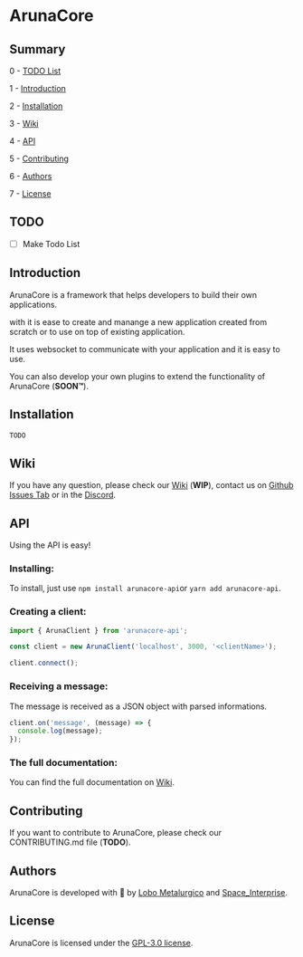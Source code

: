 # ArunaCore

## Summary

0 - <a href="#TODO">TODO List</a>

1 - <a href="#Introduction">Introduction</a>

2 - <a href="#Installation">Installation</a>

3 - <a href="#Wiki">Wiki</a>

4 - <a href="#API">API</a>

5 - <a href="#Contributing">Contributing</a>

6 - <a href="#Authors">Authors</a>

7 - <a href="#License">License</a>

## TODO

- [ ] Make Todo List

## Introduction

ArunaCore is a framework that helps developers to build their own applications.

with it is ease to create and manange a new application created from scratch or to use on top of existing application.

It uses websocket to communicate with your application and it is easy to use.

You can also develop your own plugins to extend the functionality of ArunaCore (**SOON:tm:**).

## Installation

```bash
TODO
```

## Wiki

If you have any question, please check our <a href="https://github.com/ArunaBot/ArunaCore/wiki">Wiki</a> (**WIP**), contact us on <a href="https://github.com/ArunaBot/ArunaCore/issues">Github Issues Tab</a> or in the <a href="https://discord.gg/NqbBgEf">Discord</a>.

## API

Using the API is easy!

### Installing:

To install, just use `npm install arunacore-api`or `yarn add arunacore-api`.

### Creating a client:

```js
import { ArunaClient } from 'arunacore-api';

const client = new ArunaClient('localhost', 3000, '<clientName>');

client.connect();
```

### Receiving a message:

The message is received as a JSON object with parsed informations.

```js
client.on('message', (message) => {
  console.log(message);
});
```

### The full documentation:

You can find the full documentation on <a href="https://github.com/ArunaBot/ArunaCore/wiki/api">Wiki</a>.

## Contributing

If you want to contribute to ArunaCore, please check our CONTRIBUTING.md file (**TODO**).

## Authors

ArunaCore is developed with 💜 by <a href="https://github.com/LoboMetalurgico">Lobo Metalurgico</a> and <a href="https://github.com/emanuelfranklyn">Space_Interprise</a>.

## License

ArunaCore is licensed under the <a href="./LICENSE">GPL-3.0 license</a>.
